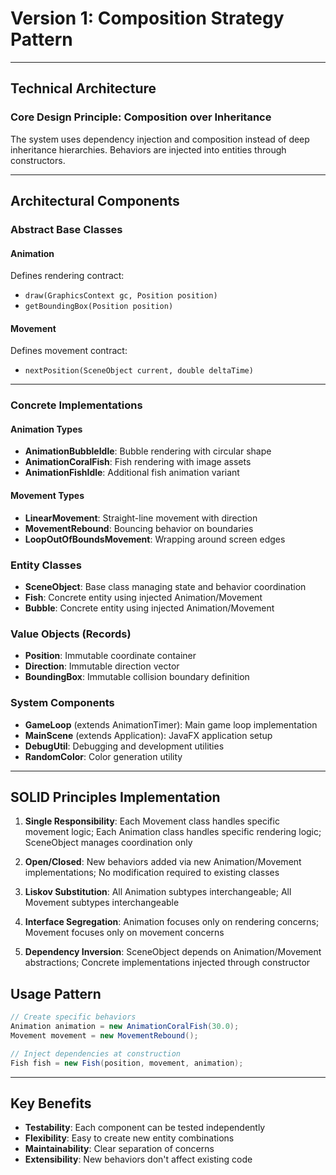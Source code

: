 # Version 1: Composition Strategy Pattern

---
## Technical Architecture

### Core Design Principle: Composition over Inheritance
The system uses dependency injection and composition instead of deep inheritance hierarchies. Behaviors are injected into entities through constructors.

---
## Architectural Components

### Abstract Base Classes

#### Animation
Defines rendering contract:
- `draw(GraphicsContext gc, Position position)`
- `getBoundingBox(Position position)`

#### Movement
Defines movement contract:
- `nextPosition(SceneObject current, double deltaTime)`

---
### Concrete Implementations

#### Animation Types
- **AnimationBubbleIdle**: Bubble rendering with circular shape
- **AnimationCoralFish**: Fish rendering with image assets
- **AnimationFishIdle**: Additional fish animation variant

#### Movement Types
- **LinearMovement**: Straight-line movement with direction
- **MovementRebound**: Bouncing behavior on boundaries
- **LoopOutOfBoundsMovement**: Wrapping around screen edges

### Entity Classes
- **SceneObject**: Base class managing state and behavior coordination
- **Fish**: Concrete entity using injected Animation/Movement
- **Bubble**: Concrete entity using injected Animation/Movement

### Value Objects (Records)
- **Position**: Immutable coordinate container
- **Direction**: Immutable direction vector
- **BoundingBox**: Immutable collision boundary definition

### System Components
- **GameLoop** (extends AnimationTimer): Main game loop implementation
- **MainScene** (extends Application): JavaFX application setup
- **DebugUtil**: Debugging and development utilities
- **RandomColor**: Color generation utility

---
## SOLID Principles Implementation

1. **Single Responsibility**: Each Movement class handles specific movement logic; Each Animation class handles specific rendering logic; SceneObject manages coordination only

2. **Open/Closed**: New behaviors added via new Animation/Movement implementations; No modification required to existing classes

3. **Liskov Substitution**: All Animation subtypes interchangeable; All Movement subtypes interchangeable

4. **Interface Segregation**: Animation focuses only on rendering concerns; Movement focuses only on movement concerns

5. **Dependency Inversion**: SceneObject depends on Animation/Movement abstractions; Concrete implementations injected through constructor

## Usage Pattern

```java
// Create specific behaviors
Animation animation = new AnimationCoralFish(30.0);
Movement movement = new MovementRebound();

// Inject dependencies at construction
Fish fish = new Fish(position, movement, animation);
```
---
## Key Benefits

- **Testability**: Each component can be tested independently
- **Flexibility**: Easy to create new entity combinations
- **Maintainability**: Clear separation of concerns
- **Extensibility**: New behaviors don't affect existing code